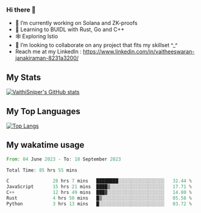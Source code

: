 ### Hi there 👋

- 🔭 I’m currently working on Solana and ZK-proofs
- 📖 Learning to BUIDL with Rust, Go and C++
- 🕸️ Exploring Istio
- 👯 I’m looking to collaborate on any project that fits my skillset ^_^
- Reach me at my LinkedIn : https://www.linkedin.com/in/vaitheeswaran-janakiraman-8231a3200/

## My Stats
[![VaithiSniper's GitHub stats](https://github-readme-stats.vercel.app/api?username=VaithiSniper&hide=stars&theme=radical)](https://github.com/anuraghazra/github-readme-stats)

## My Top Languages

[![Top Langs](https://github-readme-stats.vercel.app/api/top-langs/?username=VaithiSniper&layout=compact)](https://github.com/anuraghazra/github-readme-stats)

## My wakatime usage

<!--START_SECTION:waka-->

```rust
From: 04 June 2023 - To: 18 September 2023

Total Time: 85 hrs 55 mins

C                28 hrs 7 mins   ████████░░░░░░░░░░░░░░░░░   32.44 %
JavaScript       15 hrs 21 mins  ████▒░░░░░░░░░░░░░░░░░░░░   17.71 %
C++              12 hrs 49 mins  ███▓░░░░░░░░░░░░░░░░░░░░░   14.80 %
Rust             4 hrs 50 mins   █▒░░░░░░░░░░░░░░░░░░░░░░░   05.58 %
Python           3 hrs 13 mins   █░░░░░░░░░░░░░░░░░░░░░░░░   03.72 %
```

<!--END_SECTION:waka-->
